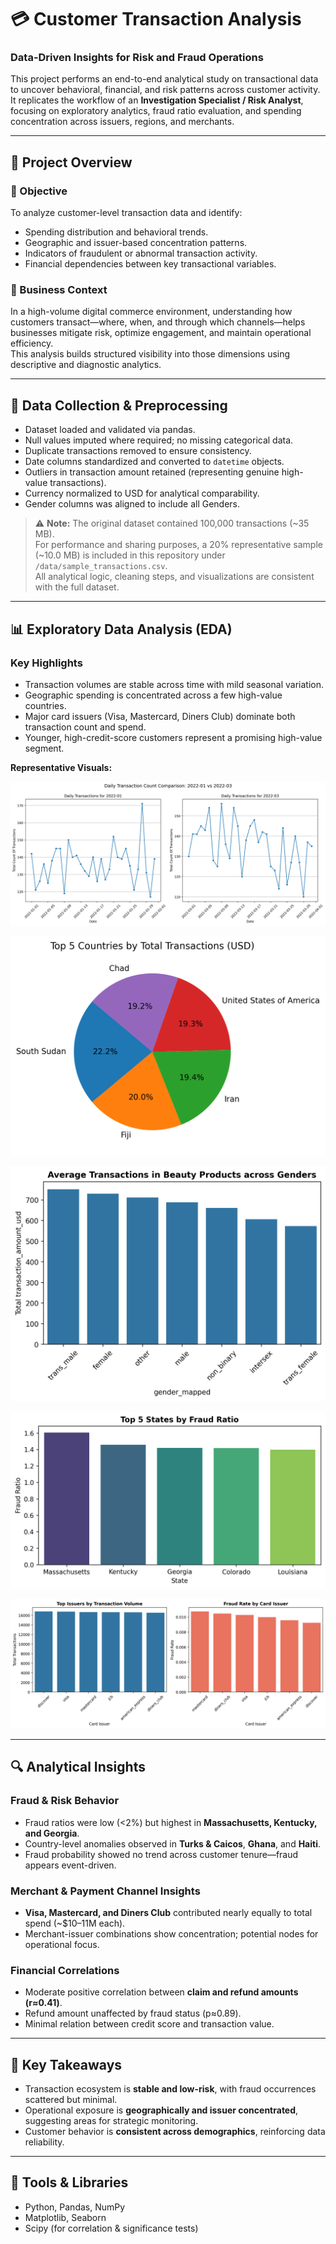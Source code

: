 # 💳 Customer Transaction Analysis

### Data-Driven Insights for Risk and Fraud Operations

This project performs an end-to-end analytical study on transactional data to uncover behavioral, financial, and risk patterns across customer activity.  
It replicates the workflow of an **Investigation Specialist / Risk Analyst**, focusing on exploratory analytics, fraud ratio evaluation, and spending concentration across issuers, regions, and merchants.

---

## 🧭 Project Overview

### 🎯 Objective
To analyze customer-level transaction data and identify:
- Spending distribution and behavioral trends.
- Geographic and issuer-based concentration patterns.
- Indicators of fraudulent or abnormal transaction activity.
- Financial dependencies between key transactional variables.

### 🏢 Business Context
In a high-volume digital commerce environment, understanding how customers transact—where, when, and through which channels—helps businesses mitigate risk, optimize engagement, and maintain operational efficiency.  
This analysis builds structured visibility into those dimensions using descriptive and diagnostic analytics.

---

## 🧹 Data Collection & Preprocessing
- Dataset loaded and validated via pandas.  
- Null values imputed where required; no missing categorical data.  
- Duplicate transactions removed to ensure consistency.  
- Date columns standardized and converted to `datetime` objects.  
- Outliers in transaction amount retained (representing genuine high-value transactions).  
- Currency normalized to USD for analytical comparability.
- Gender columns was aligned to include all Genders.

> ⚠️ **Note:** The original dataset contained 100,000 transactions (~35 MB).  
> For performance and sharing purposes, a 20% representative sample (~10.0 MB) is included in this repository under `/data/sample_transactions.csv`.  
> All analytical logic, cleaning steps, and visualizations are consistent with the full dataset.


---

## 📊 Exploratory Data Analysis (EDA)

### Key Highlights
- Transaction volumes are stable across time with mild seasonal variation.  
- Geographic spending is concentrated across a few high-value countries.  
- Major card issuers (Visa, Mastercard, Diners Club) dominate both transaction count and spend.  
- Younger, high-credit-score customers represent a promising high-value segment.

**Representative Visuals:**

![Monthly Transaction Trends](figs/monthly_trends.png)

![Top 5 Countries by Spend](figs/top5_countries.png)

![Transaction Amount by Gender & Category](figs/merchant_gender_avg.png)

![Top 5 States by Fraud Ratio](figs/fraud_by_state.png)

![Credit Card Issuer Dynamic](figs/card_issuer_fraud.png)

---

## 🔍 Analytical Insights

### Fraud & Risk Behavior
- Fraud ratios were low (<2%) but highest in **Massachusetts, Kentucky, and Georgia**.  
- Country-level anomalies observed in **Turks & Caicos**, **Ghana**, and **Haiti**.  
- Fraud probability showed no trend across customer tenure—fraud appears event-driven.

### Merchant & Payment Channel Insights
- **Visa, Mastercard, and Diners Club** contributed nearly equally to total spend (~$10–11M each).  
- Merchant-issuer combinations show concentration; potential nodes for operational focus.  

### Financial Correlations
- Moderate positive correlation between **claim and refund amounts (r≈0.41)**.  
- Refund amount unaffected by fraud status (p≈0.89).  
- Minimal relation between credit score and transaction value.

---

## 🧠 Key Takeaways
- Transaction ecosystem is **stable and low-risk**, with fraud occurrences scattered but minimal.  
- Operational exposure is **geographically and issuer concentrated**, suggesting areas for strategic monitoring.  
- Customer behavior is **consistent across demographics**, reinforcing data reliability.  

---

## 🧩 Tools & Libraries
- Python, Pandas, NumPy  
- Matplotlib, Seaborn  
- Scipy (for correlation & significance tests)  

